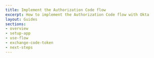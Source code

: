 ```yaml
---
title: Implement the Authorization Code flow
excerpt: How to implement the Authorization Code flow with Okta
layout: Guides
sections:
- overview
- setup-app
- use-flow
- exchange-code-token
- next-steps
---
```


